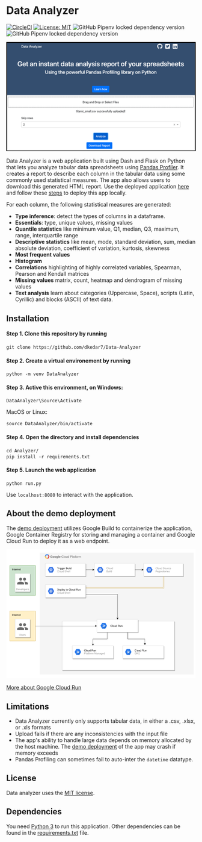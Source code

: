# Data Analyzer

[![CircleCI](https://img.shields.io/circleci/build/github/dkedar7/Data-Analyzer)](https://circleci.com/gh/dkedar7/Data-Analyzer)
[![License: MIT](https://img.shields.io/badge/License-MIT-yellow.svg)](https://opensource.org/licenses/MIT)
![GitHub Pipenv locked dependency version](https://img.shields.io/github/pipenv/locked/dependency-version/dkedar7/Data-Analyzer/flask)
![GitHub Pipenv locked dependency version](https://img.shields.io/github/pipenv/locked/dependency-version/dkedar7/Data-Analyzer/dash)

![Data Analyzer Demo](https://github.com/dkedar7/Data-Analyzer/blob/master/Analyzer/assets/Demo.png?raw=true)

Data Analyzer is a web application built using Dash and Flask on Python that lets you analyze tabular data spreadsheets using [Pandas Profiler](https://github.com/pandas-profiling/pandas-profiling). It creates a report to describe each column in the tabular data using some commonly used statistical measures. The app also allows users to download this generated HTML report. Use the deployed application [here](https://data-analyzer-hpn4y2dvda-uc.a.run.app/) and follow these [steps](#Installation) to deploy this app locally.

For each column, the following statistical measures are generated:
* **Type inference**: detect the types of columns in a dataframe.
* **Essentials**: type, unique values, missing values
* **Quantile statistics** like minimum value, Q1, median, Q3, maximum, range, interquartile range
* **Descriptive statistics** like mean, mode, standard deviation, sum, median absolute deviation, coefficient of variation, kurtosis, skewness
* **Most frequent values**
* **Histogram**
* **Correlations** highlighting of highly correlated variables, Spearman, Pearson and Kendall matrices
* **Missing values** matrix, count, heatmap and dendrogram of missing values
* **Text analysis** learn about categories (Uppercase, Space), scripts (Latin, Cyrillic) and blocks (ASCII) of text data.

## Installation

#### Step 1. Clone this repository by running

    git clone https://github.com/dkedar7/Data-Analyzer
    
#### Step 2. Create a virtual environement by running

    python -m venv DataAnalyzer
        
#### Step 3. Active this environment, on Windows:

    DataAnalyzer\Source\Activate

MacOS or Linux:

    source DataAnalyzer/bin/activate
    
#### Step 4. Open the directory and install dependencies

    cd Analyzer/
    pip install -r requirements.txt
    
#### Step 5. Launch the web application

    python run.py
    
Use `localhost:8080` to interact with the application.

## About the demo deployment

The [demo deployment](https://data-analyzer-hpn4y2dvda-uc.a.run.app/) utilizes Google Build to containerize the application, Google Container Registry for storing and managing a container and Google Cloud Run to deploy it as a web endpoint.

![Cloud Run Architecture](https://github.com/dkedar7/Data-Analyzer/blob/master/Analyzer/assets/architecture.png?raw=true)

[More about Google Cloud Run](https://cloud.google.com/run/docs/)

## Limitations
* Data Analyzer currently only supports tabular data, in either a .csv, .xlsx, or .xls formats
* Upload fails if there are any inconsistencies with the input file
* The app's ability to handle large data depends on memory allocated by the host machine. The [demo deployment](#https://data-analyzer-hpn4y2dvda-uc.a.run.app/) of the app may crash if memory exceeds
* Pandas Profiling can sometimes fail to auto-inter the `datetime` datatype.

## License
Data analyzer uses the [MIT license](https://github.com/dkedar7/Data-Analyzer/blob/master/LICENSE).

## Dependencies

You need [Python 3](https://python3statement.org/) to run this application. Other dependencies can be found in the [requirements.txt](https://github.com/dkedar7/Data-Analyzer/blob/master/Analyzer/requirements.txt) file.
